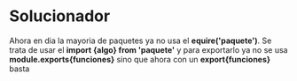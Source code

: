 # Solucionador
Ahora en dia la mayoria de paquetes ya no usa el **equire('paquete')**.
Se trata de usar el **import {algo} from 'paquete'** y para exportarlo ya no se usa
**module.exports{funciones}** sino que ahora con un **export{funciones}** basta